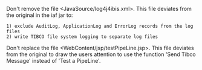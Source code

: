 Don't remove the file <JavaSource/log4j4ibis.xml>. This file deviates from the original in the iaf jar to:

	1) exclude AuditLog, ApplicationLog and ErrorLog records from the log files
	2) write TIBCO file system logging to separate log files


Don't replace the file <WebContent/jsp/testPipeLine.jsp>. This file deviates from the original to draw the users attention to use the function 'Send Tibco Message' instead of 'Test a PipeLine'.

